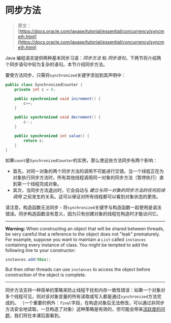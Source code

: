 # 同步方法

> 原文： [https://docs.oracle.com/javase/tutorial/essential/concurrency/syncmeth.html](https://docs.oracle.com/javase/tutorial/essential/concurrency/syncmeth.html)

Java 编程语言提供两种基本同步习语：_同步方法_ 和 _同步语句_。下两节将介绍两个同步语句中较为复杂的语句。本节介绍同步方法。

要使方法同步，只需将`synchronized`关键字添加到其声明中：

```java
public class SynchronizedCounter {
    private int c = 0;

    public synchronized void increment() {
        c++;
    }

    public synchronized void decrement() {
        c--;
    }

    public synchronized int value() {
        return c;
    }
}
```

如果`count`是`SynchronizedCounter`的实例，那么使这些方法同步有两个影响：

*   首先，对同一对象的两个同步方法的调用不可能进行交错。当一个线程正在为对象执行同步方法时，所有其他线程调用同一对象的同步方法（暂停执行）直到第一个线程完成对象。
*   其次，当同步方法退出时，它会自动与 _建立与同一对象的同步方法的任何后续调用_ 之前发生的关系。这可以保证对所有线程都可以看到对象状态的更改。

请注意，构造函数无法同步 - 将`synchronized`关键字与构造函数一起使用是语法错误。同步构造函数没有意义，因为只有创建对象的线程在构造时才能访问它。

* * *

**Warning:** When constructing an object that will be shared between threads, be very careful that a reference to the object does not "leak" prematurely. For example, suppose you want to maintain a `List` called `instances` containing every instance of class. You might be tempted to add the following line to your constructor:

```java
instances.add(this);
```

But then other threads can use `instances` to access the object before construction of the object is complete.

* * *

同步方法支持一种简单的策略来防止线程干扰和内存一致性错误：如果一个对象对多个线程可见，则对该对象变量的所有读取或写入都是通过`synchronized`方法完成的。 （一个重要的例外：`final`字段，在构造对象后无法修改，可以通过非同步方法安全地读取，一旦构造了对象）这种策略是有效的，但可能会带来[活跃度的问题](liveness.html)，我们将在本课后面看到。